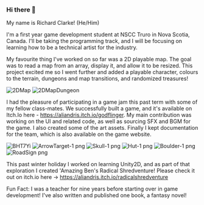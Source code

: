 ### Hi there 👋

My name is Richard Clarke! (He/Him)

I'm a first year game development student at NSCC Truro in Nova Scotia, Canada. I'll be taking the programming track, and I will be focusing on learning how to be a technical artist for the industry. 

My favourite thing I've worked on so far was a 2D playable map. The goal was to read a map from an array, display it, and allow it to be resized. This project excited me so I went further and added a playable character, colours to the terrain, dungeons and map transitions, and randomized treasures!

![2DMap](https://user-images.githubusercontent.com/113057777/206764170-0c186368-5036-4795-9e3c-18aa5bd04e8d.PNG)
![2DMapDungeon](https://user-images.githubusercontent.com/113057777/206764918-98f934e6-94e0-40d0-aebf-ab84f6537ecf.PNG)

I had the pleasure of participating in a game jam this past term with some of my fellow class-mates. We successfully built a game, and it's available on Itch.Io here - https://aliandris.itch.io/godflinger. My main contribution was working on the UI and related code, as well as sourcing SFX and BGM for the game. I also created some of the art assets. Finally I kept documentation for the team, which is also available on the game website.

![BHT7Yi](https://user-images.githubusercontent.com/113057777/206764880-6f0f8ea5-1336-430d-87fe-fc976236c218.jpg)
![ArrowTarget-1 png](https://user-images.githubusercontent.com/113057777/206763482-473e7f08-8b38-479a-a655-3305d23a7238.png)
![Skull-1 png](https://user-images.githubusercontent.com/113057777/206763534-7c22b537-8d18-4632-b537-8eaaa9f15e3e.png)
![Hut-1 png](https://user-images.githubusercontent.com/113057777/206764453-1f64108c-a06e-4192-af8a-5de99882c526.png)
![Boulder-1 png](https://user-images.githubusercontent.com/113057777/206764472-e300a62b-85cf-4c97-8de8-4b259418c638.png)
![RoadSign png](https://user-images.githubusercontent.com/113057777/206764483-bc664ed9-3a9f-42a3-aab8-50d28c1d8c9b.png)

This past winter holiday I worked on learning Unity2D, and as part of that exploration I created 'Amazing Ben's Radical Shredventure! Please check it out on itch.io here -> https://aliandris.itch.io/radicalshredventure

Fun Fact: I was a teacher for nine years before starting over in game development! I've also written and published one book, a fantasy novel!

<!--
**MrTechnol0gy/MrTechnol0gy** is a ✨ _special_ ✨ repository because its `README.md` (this file) appears on your GitHub profile.

Here are some ideas to get you started:

- 🔭 I’m currently working on ...
- 🌱 I’m currently learning ...
- 👯 I’m looking to collaborate on ...
- 🤔 I’m looking for help with ...
- 💬 Ask me about ...
- 📫 How to reach me: ...
- 😄 Pronouns: ...
- ⚡ Fun fact: ...
-->

